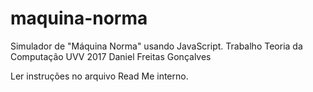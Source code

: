# maquina-norma
Simulador de "Máquina Norma" usando JavaScript.
Trabalho Teoria da Computação UVV 2017
Daniel Freitas Gonçalves

Ler instruções no arquivo Read Me interno.
